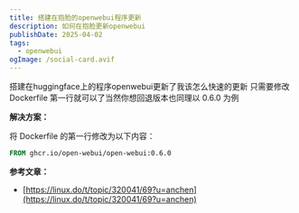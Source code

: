 ```yaml
---
title: 搭建在抱脸的openwebui程序更新
description: 如何在抱脸更新openwebui
publishDate: 2025-04-02
tags:
  - openwebui
ogImage: /social-card.avif
---
```

搭建在huggingface上的程序openwebui更新了我该怎么快速的更新
只需要修改 Dockerfile 第一行就可以了当然你想回退版本也同理以 0.6.0 为例

**解决方案：**

将 Dockerfile 的第一行修改为以下内容：

```dockerfile
FROM ghcr.io/open-webui/open-webui:0.6.0
```

**参考文章：**

*   [https://linux.do/t/topic/320041/69?u=anchen](https://linux.do/t/topic/320041/69?u=anchen)
```
